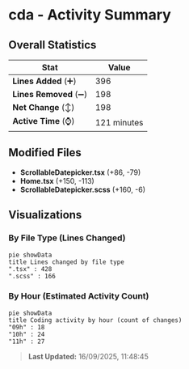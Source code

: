 # cda - Activity Summary 

## Overall Statistics

| Stat                   | Value                                                             |
| ---------------------- | ----------------------------------------------------------------- |
| **Lines Added** (➕)   | 396                                          |
| **Lines Removed** (➖) | 198                                        |
| **Net Change** (↕)    | 198                |
| **Active Time** (⌚)   | 121 minutes |


## Modified Files
- **ScrollableDatepicker.tsx** (+86, -79)
- **Home.tsx** (+150, -113)
- **ScrollableDatepicker.scss** (+160, -6)

## Visualizations

### By File Type (Lines Changed)

```mermaid
pie showData
title Lines changed by file type
".tsx" : 428
".scss" : 166
```

### By Hour (Estimated Activity Count)

```mermaid
pie showData
title Coding activity by hour (count of changes)
"09h" : 18
"10h" : 24
"11h" : 27
```


> **Last Updated:** 16/09/2025, 11:48:45